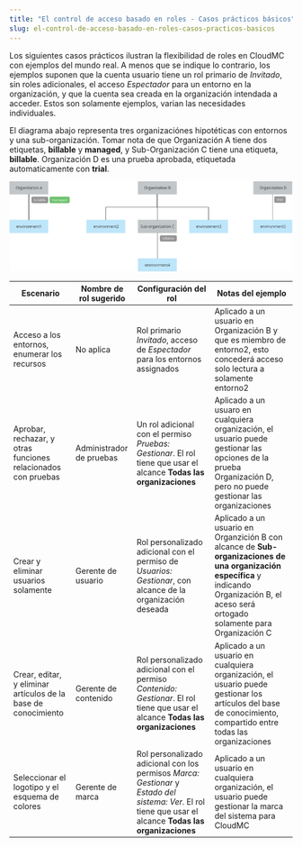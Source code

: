 ```yaml
---
title: "El control de acceso basado en roles - Casos prácticos básicos"
slug: el-control-de-acceso-basado-en-roles-casos-practicos-basicos
---
```



Los siguientes casos prácticos ilustran la flexibilidad de roles en CloudMC con ejemplos del mundo real.  A menos que se indique lo contrario, los ejemplos suponen que la cuenta usuario tiene un rol primario de *Invitado*, sin roles adicionales, el acceso *Espectador* para un entorno en la organización, y que la cuenta sea creada en la organización intendada a acceder.  Estos son solamente ejemplos, varian las necesidades individuales.

El diagrama abajo representa tres organizaciónes hipotéticas con entornos y una sub-organización.  Tomar nota de que Organización A tiene dos etiquetas, **billable** y **managed**, y Sub-Organización C tiene una etiqueta, **billable**.  Organización D es una prueba aprobada, etiquetada automaticamente con **trial**.

![use cases diagram](/assets/rbac-use-cases-trial-en.png)

| Escenario | Nombre de rol sugerido | Configuración del rol | Notas del ejemplo |
| --- | --- | --- | --- |
| Acceso a los entornos, enumerar los recursos | No aplica | Rol primario *Invitado*, acceso de *Espectador* para los entornos assignados | Aplicado a un usuario en Organización B y que es miembro de entorno2, esto concederá acceso solo lectura a solamente entorno2 |
| Aprobar, rechazar, y otras funciones relacionados con pruebas | Administrador de pruebas | Un rol adicional con el permiso *Pruebas: Gestionar*.  El rol tiene que usar el alcance **Todas las organizaciones** | Aplicado a un usuaro en cualquiera organización, el usuario puede gestionar las opciones de la prueba Organización D, pero no puede gestionar las organizaciones |
| Crear y eliminar usuarios solamente | Gerente de usuario | Rol personalizado adicional con el permiso de *Usuarios: Gestionar*, con alcance de la organización deseada | Aplicado a un usuario en Organzición B con alcance de **Sub-organizaciones de una organización específica** y indicando Organización B, el aceso será ortogado solamente para Organización C |
| Crear, editar, y eliminar artículos de la base de conocimiento | Gerente de contenido | Rol personalizado adicional con el permiso *Contenido: Gestionar*.  El rol tiene que usar el alcance **Todas las organizaciones** | Aplicado a un usuario en cualquiera organización, el usuario puede gestionar los artículos del base de conocimiento, compartido entre todas las organizaciones |
| Seleccionar el logotipo y el esquema de colores | Gerente de marca | Rol personalizado adicional con los permisos *Marca: Gestionar* y *Estado del sistema: Ver*.  El rol tiene que usar el alcance **Todas las organizaciones** | Aplicado a un usuario en cualquiera organización, el usuario puede gestionar la marca del sistema para CloudMC |
